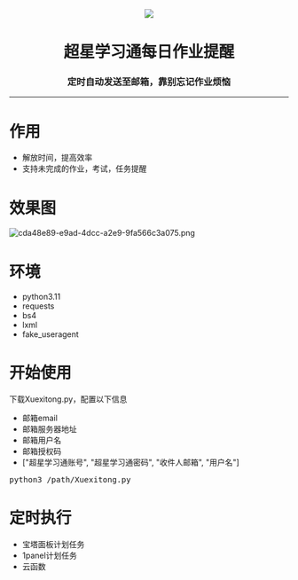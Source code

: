 <div align="center"><img src="https://s2.loli.net/2023/11/08/yhqKHotF4Rk3276.jpg"></div>
<div align="center"><h1>超星学习通每日作业提醒</h1><h3>定时自动发送至邮箱，靠别忘记作业烦恼</h3></div>
<hr />
<h1>作用</h1>
<ul>
  <li>解放时间，提高效率</li>
  <li>支持未完成的作业，考试，任务提醒</li>
</ul>
<h1>效果图</h1>

![cda48e89-e9ad-4dcc-a2e9-9fa566c3a075.png](https://s2.loli.net/2023/05/09/8dAiaeKnPvtHsfg.png)
<h1>环境</h1>
<ul>
  <li>python3.11</li>
  <li>requests</li>
  <li>bs4</li>
  <li>lxml</li>
  <li>fake_useragent</li>
</ul>
<h1>开始使用</h1>
下载Xuexitong.py，配置以下信息
<ul>
  <li>邮箱email</li>
  <li>邮箱服务器地址</li>
  <li>邮箱用户名</li>
  <li>邮箱授权码</li>
  <li>["超星学习通账号", "超星学习通密码", "收件人邮箱", "用户名"]</li>
</ul>
<pre>python3 /path/Xuexitong.py</pre>
<h1>定时执行</h1>
<ul>
  <li>宝塔面板计划任务</li>
  <li>1panel计划任务</li>
  <li>云函数</li>
</ul>
